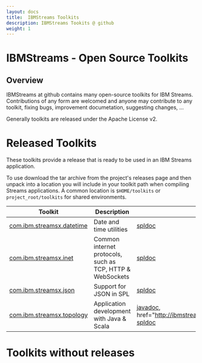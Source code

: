 ```yaml
---
layout: docs
title:  IBMStreams Toolkits
description: IBMStreams Tookits @ github
weight: 1
---
```


# IBMStreams - Open Source Toolkits 
## Overview

IBMStreams at github contains many open-source toolkits for IBM Streams. Contributions of any form are welcomed and anyone may contribute to any toolkit, fixing bugs, improvement documetation, suggesting changes, ... 

Generally toolkits are released under the Apache License v2.

# Released Toolkits

These toolkits provide a release that is ready to be used in an IBM Streams application.

To use download the tar archive from the project's releases page and then
unpack into a location you will include in your toolkit path when compiling
Streams applications. A common location is `$HOME/toolkits` or `project_root/toolkits` for shared environments.

| Toolkit | Description | Documentation | Releases |
| ------- |-------------| -------| ---------|
| <a href="http://ibmstreams.github.io/streamsx.datetime/" >com.ibm.streamsx.datetime</a> | Date and time utilities | <a href="http://ibmstreams.github.io/streamsx.datetime/com.ibm.streamsx.datetime/doc/spldoc/html/index.html">spldoc</a> | <a href="https://github.com/IBMStreams/streamsx.datetime/releases/tag/v1.1.0" >1.1.0</a>, <a href="https://github.com/IBMStreams/streamsx.datetime/releases" >all</a> |
| <a href="http://ibmstreams.github.io/streamsx.inet/" >com.ibm.streamsx.inet</a> | Common internet protocols, such as TCP, HTTP & WebSockets | <a href="http://ibmstreams.github.io/streamsx.inet/com.ibm.streamsx.inet/doc/spldoc/html/index.html">spldoc</a> | <a href="https://github.com/IBMStreams/streamsx.inet/releases/tag/v2.7.0" >2.7.0</a>, <a href="https://github.com/IBMStreams/streamsx.inet/releases/tag/v2.0.2" >2.0.2</a>, <a href="https://github.com/IBMStreams/streamsx.inet/releases" >all</a> |
| <a href="http://ibmstreams.github.io/streamsx.json/" >com.ibm.streamsx.json</a> | Support for JSON in SPL| <a href="http://ibmstreams.github.io/streamsx.json/com.ibm.streamsx.json/doc/spldoc/html/index.html">spldoc</a> | <a href="https://github.com/IBMStreams/streamsx.json/releases/tag/v1.1.1" >1.1.1</a>, <a href="https://github.com/IBMStreams/streamsx.json/releases" >all</a> |
| <a href="http://ibmstreams.github.io/streamsx.topology/" >com.ibm.streamsx.topology</a> | Application development with Java & Scala | <a href="http://ibmstreams.github.io/streamsx.topology/com.ibm.streamsx.topology/doc/javadoc/index.html">javadoc</a>, href="http://ibmstreams.github.io/streamsx.topology/com.ibm.streamsx.topology/doc/scaladoc/html/index.html">scaladoc</a> <a href="http://ibmstreams.github.io/streamsx.topology/com.ibm.streamsx.topology/doc/spldoc/html/index.html">spldoc</a> | <a href="https://github.com/IBMStreams/streamsx.topology/releases/tag/v1.1.2" >1.1.2</a>, <a href="https://github.com/IBMStreams/streamsx.topology/releases" >all</a> |

# Toolkits without releases

